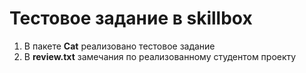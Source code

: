 # Тестовое задание в skillbox

1. В пакете **Cat** реализовано тестовое задание
2. В **review.txt** замечания по реализованному студентом проекту